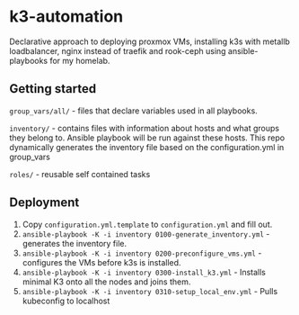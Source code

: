 # k3-automation
Declarative approach to deploying proxmox VMs, installing k3s with metallb loadbalancer, nginx instead of traefik and rook-ceph using ansible-playbooks for my homelab.

## Getting started

`group_vars/all/` - files that declare variables used in all playbooks.

`inventory/` - contains files with information about hosts and what groups they belong to. Ansible playbook will be run against these hosts. This repo dynamically generates the inventory file based on the configuration.yml in group_vars

`roles/` - reusable self contained tasks

## Deployment

1. Copy `configuration.yml.template` to `configuration.yml` and fill out.
2. `ansible-playbook -K -i inventory 0100-generate_inventory.yml` - generates the inventory file. 
3. `ansible-playbook -K -i inventory 0200-preconfigure_vms.yml` - configures the VMs before k3s is installed.
4. `ansible-playbook -K -i inventory 0300-install_k3.yml` - Installs minimal K3 onto all the nodes and joins them.
5. `ansible-playbook -K -i inventory 0310-setup_local_env.yml` - Pulls kubeconfig to localhost

